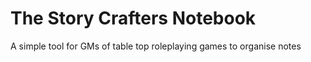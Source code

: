 # The Story Crafters Notebook
 A simple tool for GMs of table top roleplaying games to organise notes
